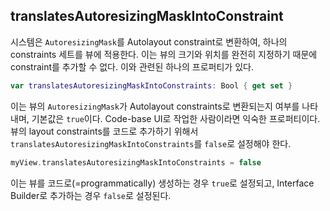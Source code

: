 ## translatesAutoresizingMaskIntoConstraint

시스템은 `AutoresizingMask`를 Autolayout constraint로 변환하여, 하나의 constraints 세트를 뷰에 적용한다. 이는 뷰의 크기와 위치를 완전히 지정하기 때문에 constraint를 추가할 수 없다. 이와 관련된 하나의 프로퍼티가 있다.

```swift
var translatesAutoresizingMaskIntoConstraints: Bool { get set }
```

이는 뷰의 `AutoresizingMask`가 Autolayout constraints로 변환되는지 여부를 나타내며, 기본값은 `true`이다. Code-base UI로 작업한 사람이라면 익숙한 프로퍼티이다. 뷰의 layout constraints를 코드로 추가하기 위해서 `translatesAutoresizingMaskIntoConstraints`를 `false`로 설정해야 한다.

```swift
myView.translatesAutoresizingMaskIntoConstraints = false
```

이는 뷰를 코드로(=programmatically) 생성하는 경우 `true`로 설정되고, Interface Builder로 추가하는 경우 `false`로 설정된다.

